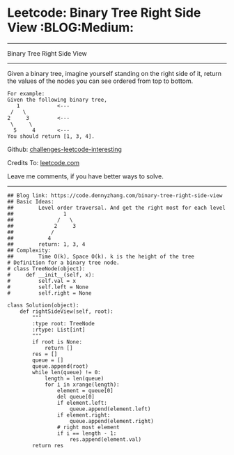 # Leetcode: Binary Tree Right Side View     :BLOG:Medium:


---

Binary Tree Right Side View  

---

Given a binary tree, imagine yourself standing on the right side of it, return the values of the nodes you can see ordered from top to bottom.  

    For example:
    Given the following binary tree,
       1            <---
     /   \
    2     3         <---
     \     \
      5     4       <---
    You should return [1, 3, 4].

Github: [challenges-leetcode-interesting](https://github.com/DennyZhang/challenges-leetcode-interesting/tree/master/binary-tree-right-side-view)  

Credits To: [leetcode.com](https://leetcode.com/problems/binary-tree-right-side-view/description/)  

Leave me comments, if you have better ways to solve.  

---

    ## Blog link: https://code.dennyzhang.com/binary-tree-right-side-view
    ## Basic Ideas:
    ##        Level order traversal. And get the right most for each level
    ##                1
    ##              /   \
    ##             2     3
    ##            /
    ##           4
    ##        return: 1, 3, 4
    ## Complexity:
    ##        Time O(k), Space O(k). k is the height of the tree
    # Definition for a binary tree node.
    # class TreeNode(object):
    #     def __init__(self, x):
    #         self.val = x
    #         self.left = None
    #         self.right = None
    
    class Solution(object):
        def rightSideView(self, root):
            """
            :type root: TreeNode
            :rtype: List[int]
            """
            if root is None:
                return []
            res = []
            queue = []
            queue.append(root)
            while len(queue) != 0:
                length = len(queue)
                for i in xrange(length):
                    element = queue[0]
                    del queue[0]
                    if element.left:
                        queue.append(element.left)
                    if element.right:
                        queue.append(element.right)
                    # right most element
                    if i == length - 1:
                        res.append(element.val)
            return res